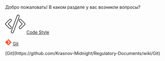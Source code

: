  Добро пожаловать! В каком разделе у вас возникли вопросы?

![Code Icon](https://github.com/Krasnov-Midnight/Regulatory-Documents/blob/main/Image/Icon/Code_black.png)
[Code Style](https://github.com/Krasnov-Midnight/Regulatory-Documents/wiki/Code-Style)

<p align="left">
  <img width="20" height="20" src="https://github.com/Krasnov-Midnight/Regulatory-Documents/blob/main/Image/Icon/Git_Red.png">
<a href="https://github.com/Krasnov-Midnight/Regulatory-Documents/wiki/Git">Git</a>
</p>
[Git](https://github.com/Krasnov-Midnight/Regulatory-Documents/wiki/Git)